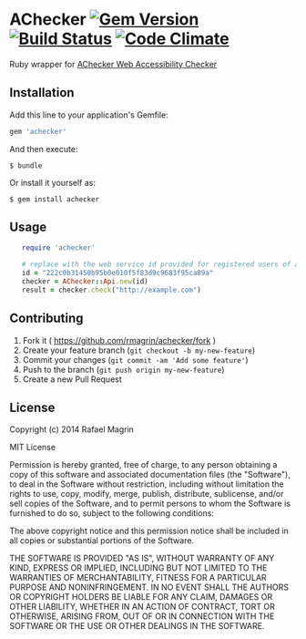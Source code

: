 # AChecker [![Gem Version](https://badge.fury.io/rb/achecker.svg)](http://badge.fury.io/rb/achecker) [![Build Status](https://travis-ci.org/rmagrin/achecker.svg?branch=master)](https://travis-ci.org/rmagrin/achecker) [![Code Climate](https://codeclimate.com/github/rmagrin/achecker.png)](https://codeclimate.com/github/rmagrin/achecker)

Ruby wrapper for [AChecker Web Accessibility Checker](http://achecker.ca)

## Installation

Add this line to your application's Gemfile:

```ruby
gem 'achecker'
```

And then execute:

    $ bundle

Or install it yourself as:

    $ gem install achecker

## Usage

```ruby
   require 'achecker'

   # replace with the web service id provided for registered users of achecker.
   id = "222c0b31450b95b0e010f5f83d9c9683f95ca89a"
   checker = AChecker::Api.new(id)
   result = checker.check("http://example.com")
```

## Contributing

1. Fork it ( https://github.com/rmagrin/achecker/fork )
2. Create your feature branch (`git checkout -b my-new-feature`)
3. Commit your changes (`git commit -am 'Add some feature'`)
4. Push to the branch (`git push origin my-new-feature`)
5. Create a new Pull Request

## License

Copyright (c) 2014 Rafael Magrin

MIT License

Permission is hereby granted, free of charge, to any person obtaining
a copy of this software and associated documentation files (the
"Software"), to deal in the Software without restriction, including
without limitation the rights to use, copy, modify, merge, publish,
distribute, sublicense, and/or sell copies of the Software, and to
permit persons to whom the Software is furnished to do so, subject to
the following conditions:

The above copyright notice and this permission notice shall be
included in all copies or substantial portions of the Software.

THE SOFTWARE IS PROVIDED "AS IS", WITHOUT WARRANTY OF ANY KIND,
EXPRESS OR IMPLIED, INCLUDING BUT NOT LIMITED TO THE WARRANTIES OF
MERCHANTABILITY, FITNESS FOR A PARTICULAR PURPOSE AND
NONINFRINGEMENT. IN NO EVENT SHALL THE AUTHORS OR COPYRIGHT HOLDERS BE
LIABLE FOR ANY CLAIM, DAMAGES OR OTHER LIABILITY, WHETHER IN AN ACTION
OF CONTRACT, TORT OR OTHERWISE, ARISING FROM, OUT OF OR IN CONNECTION
WITH THE SOFTWARE OR THE USE OR OTHER DEALINGS IN THE SOFTWARE.
